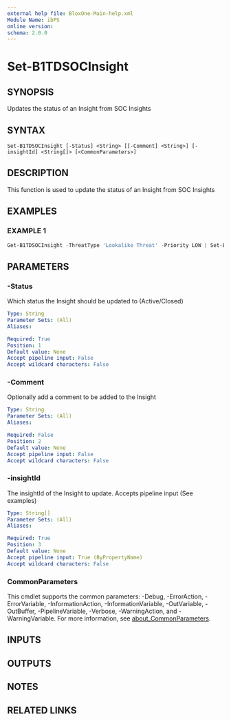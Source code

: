 ```yaml
---
external help file: BloxOne-Main-help.xml
Module Name: ibPS
online version:
schema: 2.0.0
---
```


# Set-B1TDSOCInsight

## SYNOPSIS
Updates the status of an Insight from SOC Insights

## SYNTAX

```
Set-B1TDSOCInsight [-Status] <String> [[-Comment] <String>] [-insightId] <String[]> [<CommonParameters>]
```

## DESCRIPTION
This function is used to update the status of an Insight from SOC Insights

## EXAMPLES

### EXAMPLE 1
```powershell
Get-B1TDSOCInsight -ThreatType 'Lookalike Threat' -Priority LOW | Set-B1TDSOCInsight -Status Closed
```

## PARAMETERS

### -Status
Which status the Insight should be updated to (Active/Closed)

```yaml
Type: String
Parameter Sets: (All)
Aliases:

Required: True
Position: 1
Default value: None
Accept pipeline input: False
Accept wildcard characters: False
```

### -Comment
Optionally add a comment to be added to the Insight

```yaml
Type: String
Parameter Sets: (All)
Aliases:

Required: False
Position: 2
Default value: None
Accept pipeline input: False
Accept wildcard characters: False
```

### -insightId
The insightId of the Insight to update.
Accepts pipeline input (See examples)

```yaml
Type: String[]
Parameter Sets: (All)
Aliases:

Required: True
Position: 3
Default value: None
Accept pipeline input: True (ByPropertyName)
Accept wildcard characters: False
```

### CommonParameters
This cmdlet supports the common parameters: -Debug, -ErrorAction, -ErrorVariable, -InformationAction, -InformationVariable, -OutVariable, -OutBuffer, -PipelineVariable, -Verbose, -WarningAction, and -WarningVariable. For more information, see [about_CommonParameters](http://go.microsoft.com/fwlink/?LinkID=113216).

## INPUTS

## OUTPUTS

## NOTES

## RELATED LINKS
